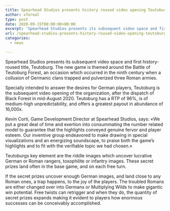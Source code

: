 ```yaml
---
title: Spearhead Studios presents history roused video opening Teutoburg
author: xforeal 
type: post
date: 2020-09-15T00:00:00+00:00
excerpt: 'Spearhead Studios presents its subsequent video space and first history-propelled title, Teutoburg '
url: /spearhead-studios-presents-history-roused-video-opening-teutoburg/
categories:
  - news

---
```

Spearhead Studios presents its subsequent video space and first history-roused title, Teutoburg. The new game is themed around the Battle of Teutoburg Forest, an occasion which occurred in the ninth century when a collusion of Germanic clans trapped and pulverized three Roman armies. 

Specially intended to answer the desires for German players, Teutoburg is the subsequent video opening of the organization, after the dispatch of Black Forest in mid-August 2020. Teutoburg has a RTP of 96&percnt;, is of medium-high unpredictability, and offers a greatest payout in abundance of 16,000x. 

Kevin Corti, Game Development Director at Spearhead Studios, says: &#171;We put a great deal of time and exertion into consummating the number related model to guarantee that the highlights conveyed genuine fervor and player esteem. Our inventive group endeavored to make drawing in special visualizations and an energizing soundscape, to praise both the game&#8217;s highlights and to fit with the verifiable topic we had chosen.&#187; 

Teutoburgs key element are the riddle images which uncover lucrative German or Roman rangers, toxophilite or infantry images. These secret prizes land often in the base game, and on each free turn. 

If the secret prizes uncover enough German images, and land close to any Roman ones, a trap happens, to the joy of the players. The troubled Romans are either changed over into Germans or Multiplying Wilds to make gigantic win potential. Free twists can retrigger and when they do, the quantity of secret prizes expands making it evident to players how enormous successes can be conceivably accomplished.